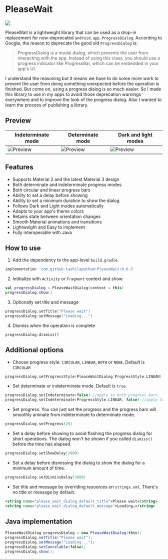 # PleaseWait 
[![](https://jitpack.io/v/tashilapathum/PleaseWait.svg)](https://jitpack.io/#tashilapathum/PleaseWait)

PleaseWait is a lightweight library that can be used as a drop-in replacement for now-deprecated `android.app.ProgressDialog`.
According to Google, the reason to deprecate the good old `ProgressDialog` is:
> ProgressDialog is a modal dialog, which prevents the user from interacting with the app. Instead of using this class, you should use a progress indicator like ProgressBar, which can be embedded in your app's UI.

I understand the reasoning but it means we have to do some more work to prevent the user from doing something unexpected before the operation is finished. But come on, using a progress dialog is so much easier. So I made this library to use in my apps to avoid those deprecation warnings everywhere and to improve the look of the progress dialog. Also I wanted to learn the process of publishing a library.


## Preview
| Indeterminate mode | Determinate mode | Dark and light modes |
| --- | --- | --- |
| ![Preview](https://media.giphy.com/media/v1.Y2lkPTc5MGI3NjExZjczMmM0NzE1N2FlMmI3NmU5ZDYyODZmNWIzZjlhMjk3ZGZhMGU3YSZjdD1n/WxR15UuJyCwBzhpEYj/giphy.gif) | ![Preview](https://media.giphy.com/media/v1.Y2lkPTc5MGI3NjExNzc0YmQ5ZTBhMDU0YWNkOTJlMjIyOThlNGE0ZDQ3OTJjNTA0NTM2NiZjdD1n/dPOJQYUIjGCzMBd31N/giphy.gif) | ![Preview](https://media.giphy.com/media/v1.Y2lkPTc5MGI3NjExMDAxYjM1YTkwNDUzM2ZkYzg4YTdmNGE5ODlkMThmNTRhZmExNGUxYyZjdD1n/Z7aZNVYnjYEgTbTZS2/giphy.gif) | 


## Features
- Supports Material 2 and the latest Material 3 design
- Both determinate and indeterminate progress modes
- Both circular and linear progress bars
- Ability to set a delay before showing
- Ability to set a minimum duration to show the dialog
- Follows Dark and Light modes automatically
- Adapts to your app's theme colors
- Retains state between orientation changes
- Smooth Material animations and transitions
- Lightweight and Easy to implement
- Fully interoperable with Java


## How to use
1. Add the dependency to the app-level `build.gradle`. 

```gradle
implementation 'com.github.tashilapathum:PleaseWait:0.6.5'
```

2. Intitialize with `Activity` or `Fragment` context and show.
```kotlin
val progressDialog = PleaseWaitDialog(context = this)
progressDialog.show()
```

3. Optionally set title and message
```kotlin
progressDialog.setTitle("Please wait")
progressDialog.setMessage("Loading...")
```

4. Dismiss when the operation is complete
```
progressDialog.dismiss()
```


## Additional options

- Choose progress style: `CIRCULAR`, `LINEAR`, `BOTH` or `NONE`. Default is `CIRCULAR`
```kotlin
progressDialog.setProgressStyle(PleaseWaitDialog.ProgressStyle.LINEAR)
```

- Set determinate or indeterminate mode. Default is `true`.
```kotlin
progressDialog.setIndeterminate(false) //apply to both progress bars
progressDialog.setIndeterminate(ProgressStyle.LINEAR, false) //apply to a specific progress bar
```

- Set progress. You can just set the progress and the progress bars will smoothly animate from indeterminate to determinate mode.
```kotlin
progressDialog.setProgress(20)
```

- Set a delay before showing to avoid flashing the progress dialog for short operations. The dialog won't be shown if you called `dismiss()` before the time has elapsed.
```kotlin
progressDialog.setShowDelay(2000)
```

- Set a delay before dismissing the dialog to show the dialog for a minimum amount of time.
```kotlin
progressDialog.setDismissDelay(3000)
```

- Set title and message by overriding resources on `strings.xml`. There's no title or message by default. 
```xml
<string name="please_wait_dialog_default_title">Please wait</string>
<string name="please_wait_dialog_default_message">Loading…</string>
```


## Java implementation
```java
PleaseWaitDialog progressDialog = new PleaseWaitDialog(this);
progressDialog.setTitle("Please wait");
progressDialog.setMessage("Loading...");
progressDialog.setCancelable(false);
progressDialog.show();
```

